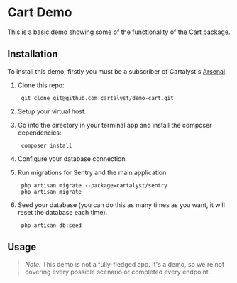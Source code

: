 # Cart Demo

This is a basic demo showing some of the functionality of the Cart package.


## Installation

To install this demo, firstly you must be a subscriber of Cartalyst's [Arsenal](http://cartalyst.com/arsenal).

1. Clone this repo:

        git clone git@github.com:cartalyst/demo-cart.git

2. Setup your virtual host.

3. Go into the directory in your terminal app and install the composer dependencies:

        composer install

4. Configure your database connection.

5. Run migrations for Sentry and the main application

        php artisan migrate --package=cartalyst/sentry
        php artisan migrate

6. Seed your database (you can do this as many times as you want, it will reset the database each time).

        php artisan db:seed


## Usage

> *Note:* This demo is not a fully-fledged app. It's a demo, so we're not covering every possible scenario or completed every endpoint.


